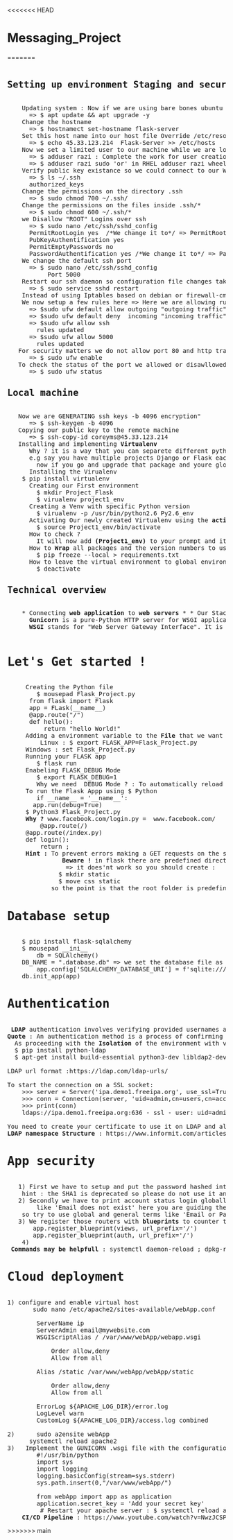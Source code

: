 <<<<<<< HEAD
# Messaging_Project
=======
<html>
<body>

<pre>
<h2>Setting up environment Staging and security essentials on remote machine</h2>
    Updating system : Now if we are using bare bones ubuntu server we need to do couple of things to do the setup first so Like updating the kernel ect ..
      => $ apt update && apt upgrade -y
    Change the hostname
      => $ hostnamect set-hostname flask-server
    Set this host name into our host file Override /etc/resolv.conf dns file
      => $ echo 45.33.123.214  Flask-Server >> /etc/hosts
    Now we set a limited user to our machine while we are logged into root	
      => $ adduser razi : Complete the work for user creation.
      => $ adduser razi sudo 'or' in RHEL adduser razi wheel 'or' useradd -aG razi wheel	
    Verify public key existance so we could connect to our Web server.
      => $ ls ~/.ssh
	  authorized_keys
    Change the permissions on the directory .ssh
      => $ sudo chmod 700 ~/.ssh/
    Change the permissions on the files inside .ssh/*
      => $ sudo chmod 600 ~/.ssh/*
    we Disallow "ROOT" Logins over ssh
      => $ sudo nano /etc/ssh/sshd_config
	  PermitRootLogin yes  /*We change it to*/ => PermitRootLogin No
	  PubKeyAuthentification yes
	  PermitEmptyPasswords no
	  PasswordAuthentification yes /*We change it to*/ => PasswordAuthentification no : the raison behind this is sometimes Malicious movers could try to        	   <b>brute force passwords</b> but if we have the ssh keys we dont need to login to our system with a password.
    We change the default ssh port
      => $ sudo nano /etc/ssh/sshd_config
      	   Port 5000
    Restart our ssh daemon so configuration file changes take place.
      => $ sudo service sshd restart 
    Instead of using Iptables based on debian or firewall-cmd based on fedora we are going to install <b>ufw</b> the easiest way to <b>manage</b> our firewall       rules.
    We now setup a few rules here => Here we are allowing rules for certain ports
      => $sudo ufw default allow outgoing "outgoing traffic"
      => $sudo ufw default deny  incoming "incoming traffic"
      => $sudo ufw allow ssh
		rules updated
      => $sudo ufw allow 5000
		rules updated
   For security matters we do not allow port 80 and http traffic yet until we are sure everything is working the way that we wanted to.
      => $ sudo ufw enable 
   To check the status of the port we allowed or disawllowed
      => $ sudo ufw status 
<h2>Local machine</h2>
   Now we are GENERATING ssh keys -b 4096 encryption"
      => $ ssh-keygen -b 4096
   Copying our public key to the remote machine
      => $ ssh-copy-id coreyms@45.33.123.214
   Installing and implementing <b>Virtualenv</b>
      Why ? it is a way that you can separete different python environments for different projects 
      e.g say you have multiple projects Django or Flask each one of these projects may be using a different version of Django or different version of Flask 
        now if you go and upgrade that package and youre global size packages then it could brake a couple of your websites it would be <b>better</b> if the 	     projects had an <b>isolated</b> environment where they had only the <b>Dependencies</b> and the <b>Packages</b> that they need and the specific                 versions that they needed
      Installing the Virualenv
	$ pip install virtualenv
      Creating our First environment
        $ mkdir Project_Flask
        $ virualenv project1_env
      Creating a Venv with specific Python version
        $ virualenv -p /usr/bin/python2.6 Py2.6_env
      Activating Our newly created Virtualenv using the <b>activate</b> binary from source function
        $ source Project1_env/bin/activate
      How to check ?
        It will now add <b>(Project1_env)</b> to your prompt and it is the only indicator that we are in the Virtual environment
      How to <b>Wrap</b> all packages and the version numbers to use in another project to a text file
      	$ pip freeze --local > requirements.txt
      How to leave the virtual environment to global environment
      	$ deactivate
<h2>Technical overview</h2>
    * Connecting <b>web application</b> to <b>web servers</b> * * Our Stack we are going to use are NGINX & GUNICORN WSGI *
      <b>Gunicorn</b> is a pure-Python HTTP server for WSGI applications. It allows you to run any Python application concurrently by running multiple Python             rocesses within a single dyno. It provides a perfect balance of performance, flexibility, and configuration simplicity
      <b>WSGI</b> stands for "Web Server Gateway Interface". It is used to forward requests from a web server (such as Apache or NGINX) to a backend Python web application or framework. From there, responses are then passed back to the webserver to reply to the requestor

<h1>Let's Get started !</h1>
     Creating the Python file
        $ mousepad Flask_Project.py
	  from flask import Flask
	  app = FLask(__name__)
	  @app.route("/")
	  def hello():
	      return "hello World!"
     Adding a environment variable to the <b>File</b> that we want to be our flask application
         Linux : $ export FLASK_APP=Flask_Project.py
	 Windows : set Flask_Project.py
     Running your FLASK app
        $ flask run
     Enabeling FLASK_DEBUG Mode
        $ export FLASK_DEBUG=1
        Why we need  DEBUG Mode ? : To automatically reload our project without restarting the web server
     To run the Flask Appp using $ Python
     	if __name__ = '__name__':
 	   app.run(debug=True)
	 $ Python3 Flask_Project.py
     <b>Why ?</b> www.facebook.com/login.py =  www.facebook.com/ 
         @app.route(/)
	 @app.route(/index.py)
	 def login():
	     return <Content>;
     <b>Hint : </b>To prevent errors making a GET requests on the server racine "/" while using <b>render_template</b> module you should create a directory 		called <b>templates</b> and put all your html format into it.  
     	       <b>Beware !</b> in flask there are predefined directories (Statically defined) that searches into it for example 
	           <link rel="stylesheet" href="<b>css/style.css</b>"> => it does'nt work so you should create :
		      $ mkdir static
		      $ move css static
		    so the point is that the root folder is predefined / => static , templates (render_template) ect ...
<h1>Database setup</h1>
    $ pip install flask-sqlalchemy
    $ mousepad __ini__
    	db = SQLAlchemy()
	DB_NAME = ".database.db" => we set the database file as a hidden file we add "."
    	app.config['SQLALCHEMY_DATABASE_URI'] = f'sqlite:///{DB_NAME}'
   	db.init_app(app)
<h1>Authentication</h1>
 <b>LDAP</b> authentication involves verifying provided usernames and passwords by connecting with a directory service that uses  the LDAP protocol. Some directory-servers that use LDAP in this manner are OpenLDAP, MS Active Directory, and OpenDJ.
<b>Quote</b> : An authentication method is a process of confirming an identity.
  As proceeding with the <b>Isolation</b> of the environment with virtualenv now we are going to install the <b>LDAP3</b> 
  $ pip install python-ldap
  $ apt-get install build-essential python3-dev libldap2-dev libsasl2-dev slapd ldap-utils tox lcov valgrind

LDAP url format :https://ldap.com/ldap-urls/

To start the connection on a SSL socket:
	>>> server = Server('ipa.demo1.freeipa.org', use_ssl=True, get_info=ALL)
	>>> conn = Connection(server, 'uid=admin,cn=users,cn=accounts,dc=demo1,dc=freeipa,dc=org', 'Secret123', auto_bind=True)
	>>> print(conn)
	ldaps://ipa.demo1.freeipa.org:636 - ssl - user: uid=admin,cn=users,cn=accounts,dc=demo1,dc=freeipa,dc=org - bound - open - <local: 192.168.1.101:51438 - remote: 209.132.178.99:636> - tls not started - listening - SyncStrategy - internal decoder

You need to create your certificate to use it on LDAP and all other protocols likes SSL
<b>LDAP namespace Structure</b> : https://www.informit.com/articles/article.aspx?p=101405&seqNum=7
<h1>App security</h1>
   1) First we have to setup and put the password hashed into our database 
 	hint : the SHA1 is deprecated so please do not use it anymore since 2004 computers could break into those hashes
   2) Secondly we have to print account status login globally f.e if e-mail isnt into the database please do not print an error 
        like 'Email does not exist' here you are guiding the hacker and checking if the email exists into your database or no
	so try to use global and general terms like 'Email or Password incorrect'.
   3) We register those routers with <b>blueprints</b> to counter traversal and make no prefixes all from root route
       app.register_blueprint(views, url_prefix='/')
       app.register_blueprint(auth, url_prefix='/')
    4) 
 <b>Commands may be helpfull</b> : systemctl daemon-reload ; dpkg-reconfigure slapd <= in case forgotten password
<h1>Cloud deployment</h1>
1) configure and enable virtual host
       sudo nano /etc/apache2/sites-available/webApp.conf
	<VirtualHost *:80>
		ServerName ip
		ServerAdmin email@mywebsite.com
		WSGIScriptAlias / /var/www/webApp/webapp.wsgi
		<Directory /var/www/webApp/webApp/>
			Order allow,deny
			Allow from all
		</Directory>
		Alias /static /var/www/webApp/webApp/static
		<Directory /var/www/webApp/webApp/static/>
			Order allow,deny
			Allow from all
		</Directory>
		ErrorLog ${APACHE_LOG_DIR}/error.log
		LogLevel warn
		CustomLog ${APACHE_LOG_DIR}/access.log combined
	</VirtualHost>
2)      sudo a2ensite webApp 
	  systemctl reload apache2
3)   Implement the GUNICORN .wsgi file with the configuration
	    #!/usr/bin/python
		import sys
		import logging
		logging.basicConfig(stream=sys.stderr)
		sys.path.insert(0,"/var/www/webApp/")

		from webApp import app as application
		application.secret_key = 'Add your secret key'
	     # Restart your apache server : $ systemctl reload apache2
    <b>CI/CD Pipeline</b> : https://www.youtube.com/watch?v=NwzJCSPSPZs&ab_channel=BlockExplorer
</pre>	
</body>
</html>
>>>>>>> main
